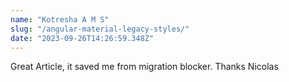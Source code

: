 ```yaml
---
name: "Kotresha A M S"
slug: "/angular-material-legacy-styles/"
date: "2023-09-26T14:26:59.348Z"
---
```

Great Article, it saved me from migration blocker. Thanks Nicolas
